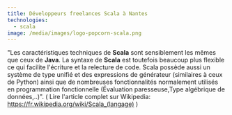 ```yaml
---
title: Développeurs freelances Scala à Nantes
technologies:
  - scala
image: /media/images/logo-popcorn-scala.png
---
```


"Les caractéristiques techniques de **Scala** sont sensiblement les mêmes que ceux de **Java**. La syntaxe de **Scala** est toutefois beaucoup plus flexible ce qui facilite l'écriture et la relecture de code. Scala possède aussi un système de type unifié et des expressions de générateur (similaires à ceux de Python) ainsi que de nombreuses fonctionnalités normalement utilisés en programmation fonctionnelle (Évaluation paresseuse,Type algébrique de données,..)". ( Lire l'article complet sur Wikipedia: https://fr.wikipedia.org/wiki/Scala_(langage) )
